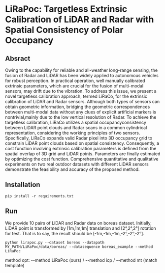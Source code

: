 # LiRaPoc:  Targetless Extrinsic Calibration of LiDAR and Radar with Spatial Consistency of Polar Occupancy
## Absract
Owing to the capability for reliable and all-weather long-range sensing, the fusion of Radar and LiDAR has been
widely applied to autonomous vehicles for robust perception. In practical operation, well manually calibrated extrinsic parameters, which are crucial for the fusion of multi-modal sensors, may drift due to the vibration. To address this issue, we present
a novel targetless calibration approach, termed LiRaCo, for the extrinsic calibration of LiDAR and Radar sensors. Although
both types of sensors can obtain geometric information, bridging the geometric correspondences between multi-modal data
without any clues of explicit artificial markers is nontrivial,mainly due to the low vertical resolution of Radar. To achieve the targetless calibration, LiRaCo utilizes a spatial occupancyconsistency between LiDAR point clouds and Radar scans in a common cylindrical representation, considering the working
principles of two sensors. Specifically, LiRaCo expands valid
Radar pixel into 3D occupancy grid to constrain LiDAR point
clouds based on spatial consistency. Consequently, a cost function
involving extrinsic calibration parameters is defined from the
spatial overlap of 3D grid and LiDAR points. Parameters are
finally estimated by optimizing the cost function. Comprehensive
quantitative and qualitative experiments on two real outdoor
datasets with different LiDAR sensors demonstrate the feasibility
and accuracy of the proposed method.
## Installation
```
pip install -r requirements.txt
```
## Run
We provide 10 pairs of LiDAR and Radar data on boreas dataset. Initially, LiDAR point is transformed by [1m,1m,1m] translation and [2°,2°,2°] rotation for test. That is to say, the result should be [-1m,-1m,-1m,-2°,-2°,-2°].
```The real result should be
python lirapoc.py --dataset boreas --datapath MY_PATH/LiRaPoc/data/boreas/ --datasequence boreas_example --method LiRaPoc
```
method opt: 
--method LiRaPoc (ours) / 
--method icp / 
--method mt (match template)
